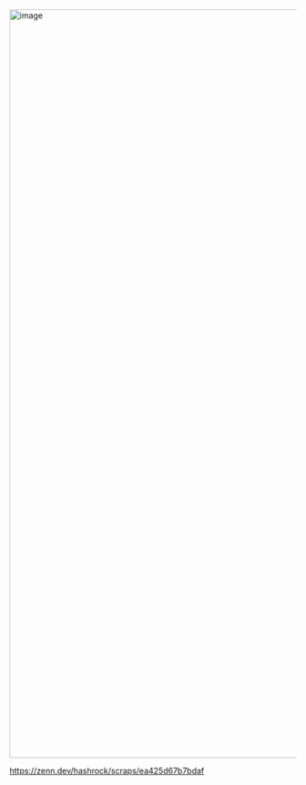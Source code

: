<img width="1312" alt="image" src="https://github.com/hashrock/study-fresh-gfm-interactive/assets/3132889/01de68b9-cd30-4c81-af5a-43dd52ee2f21">


https://zenn.dev/hashrock/scraps/ea425d67b7bdaf
